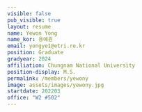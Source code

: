 ```yaml
---
visible: false
pub_visible: true
layout: resume
name: Yewon Yong
name_kor: 용예원
email: yongye1@etri.re.kr
position: Graduate
gradyear: 2024
affiliation: Chungnam National University
position-display: M.S.
permalink: /members/yewony
image: assets/images/yewony.jpg
startdate: 202203
office: "W2 #502"
---
```

